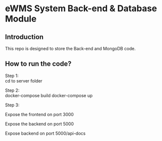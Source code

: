# eWMS System Back-end & Database Module

## Introduction
This repo is designed to store the Back-end and MongoDB code.

## How to run the code?

Step 1:  
cd to server folder

Step 2:  
docker-compose build
docker-compose up

Step 3:

Expose the frontend on port 3000

Expose the backend on port 5000

Expose backend on port 5000/api-docs
